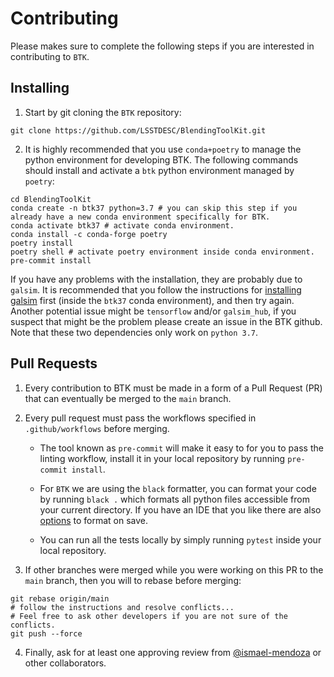 # Contributing

Please makes sure to complete the following steps if you are interested in contributing to `BTK`.

## Installing

1. Start by git cloning the `BTK` repository:

```
git clone https://github.com/LSSTDESC/BlendingToolKit.git
```

2. It is highly recommended that you use `conda+poetry` to manage the python environment for developing BTK. The following commands should install and activate a `btk` python environment managed by `poetry`:

```
cd BlendingToolKit
conda create -n btk37 python=3.7 # you can skip this step if you already have a new conda environment specifically for BTK.
conda activate btk37 # activate conda environment.
conda install -c conda-forge poetry 
poetry install
poetry shell # activate poetry environment inside conda environment.
pre-commit install
```

If you have any problems with the installation, they are probably due to `galsim`. It is recommended that you follow the instructions for [installing galsim](https://galsim-developers.github.io/GalSim/_build/html/install.html) first (inside the `btk37` conda environment), and then try again. Another potential issue might be `tensorflow` and/or `galsim_hub`, if you suspect that might be the problem please create an issue in the BTK github. Note that these two dependencies only work on `python 3.7`.

## Pull Requests

1. Every contribution to BTK must be made in a form of a Pull Request (PR) that can eventually be merged to the `main` branch.

2. Every pull request must pass the workflows specified in `.github/workflows` before merging.

    - The tool known as `pre-commit` will make it easy to for you to pass the linting workflow, install it in your local repository by running `pre-commit install`.

    - For `BTK` we are using the `black` formatter, you can format your code by running `black .` which formats all python files accessible from your current directory. If you have an IDE that you like there are also [options](https://black.readthedocs.io/en/stable/editor_integration.html) to format on save.

    - You can run all the tests locally by simply running `pytest` inside your local repository.

3. If other branches were merged while you were working on this PR to the `main` branch, then you will to rebase before merging:

```
git rebase origin/main
# follow the instructions and resolve conflicts...
# Feel free to ask other developers if you are not sure of the conflicts.
git push --force
```

4. Finally, ask for at least one approving review from [@ismael-mendoza](https://github.com/ismael-mendoza) or other collaborators.
